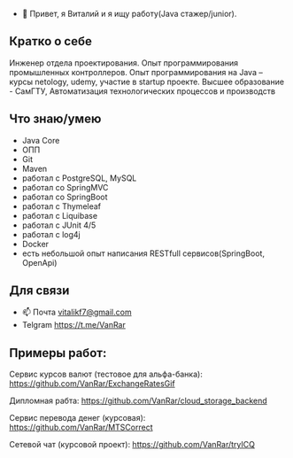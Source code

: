 - 👋 Привет, я Виталий и я ищу работу(Java стажер/junior).

## Кратко о себе
Инженер отдела проектирования.
Опыт программирования промышленных контроллеров.
Опыт программирования на Java – курсы netology, udemy, участие в startup проекте.
Высшее образование - СамГТУ, Автоматизация технологических процессов и производств

## Что знаю/умею
- Java Core
- ОПП
- Git
- Maven
- работал с PostgreSQL, MySQL
- работал со SpringMVC
- работал со SpringBoot
- работал с Thymeleaf
- работал с Liquibase
- работал c JUnit 4/5
- работал с log4j
- Docker
- есть небольшой опыт написания RESTfull сервисов(SpringBoot, OpenApi) 

## Для связи

- 📫 Почта    vitalikf7@gmail.com
- Telgram https://t.me/VanRar

## Примеры работ:

Сервис курсов валют (тестовое для альфа-банка):
https://github.com/VanRar/ExchangeRatesGif

Дипломная рабта:
https://github.com/VanRar/cloud_storage_backend

Сервис перевода денег (курсовая):
https://github.com/VanRar/MTSCorrect

Сетевой чат (курсовой проект):
https://github.com/VanRar/tryICQ

<!--
**VanRar/VanRar** is a ✨ _special_ ✨ repository because its `README.md` (this file) appears on your GitHub profile.
-->

